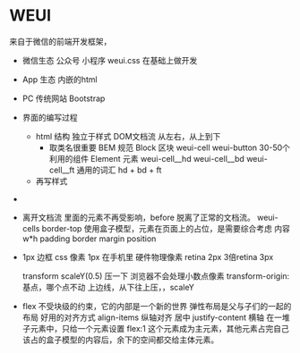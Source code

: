 # WEUI
  来自于微信的前端开发框架，
  - 微信生态 公众号 小程序 
  weui.css 在基础上做开发
  - App 生态 
  内嵌的html 
  - PC 传统网站 Bootstrap

  - 界面的编写过程
    - html 结构 独立于样式
      DOM文档流 从左右，从上到下
      - 取类名很重要
      BEM 规范
      Block 区块 weui-cell 
      weui-button 30-50个利用的组件 
      Element 元素
      weui-cell__hd
      weui-cell__bd
      weui-cell__ft
      通用的词汇 hd + bd + ft
    - 再写样式

*
 - 离开文档流
   里面的元素不再受影响，before 脱离了正常的文档流。
   weui-cells border-top 使用盒子模型，元素在页面上的占位，是需要综合考虑 内容 w*h
   padding border margin position 
 - 1px 边框
   css 像素 1px 在手机里
   硬件物理像素 retina 2px 3倍retina 3px

   transform scaleY(0.5) 压一下
   浏览器不会处理小数点像素 transform-origin: 基点，哪个点不动
   上边线，从下往上压，，scaleY

 - flex
   不受块级的约束，它的内部是一个新的世界
   弹性布局是父与子们的一起的布局
   好用的对齐方式 align-items 纵轴对齐 居中 justify-content 横轴 
   在一堆子元素中，只给一个元素设置 flex:1 这个元素成为主元素，其他元素占完自己该占的盒子模型的内容后，余下的空间都交给主体元素。